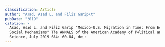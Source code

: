 ```yaml
---
classification: Article
author: "Asad, Asad L. and Filiz Garip\t"
pubDate: "2019"
citation: >
  Asad, Asad L. and Filiz Garip	"Mexico-U.S. Migration in Time: From Economic to
  Social Mechanisms" The ANNALS of the American Academy of Political and Social
  Science, July 2019 684: 60-84, doi:
---
```

